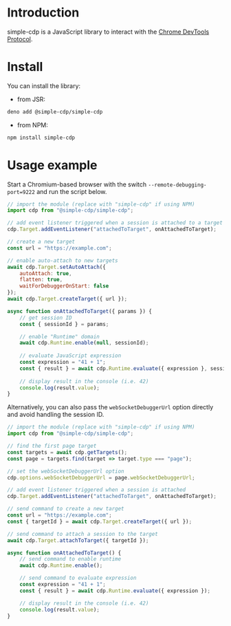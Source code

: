 # Introduction

simple-cdp is a JavaScript library to interact with the [Chrome DevTools Protocol](https://chromedevtools.github.io/devtools-protocol/).

# Install

You can install the library:

- from JSR:

```sh
deno add @simple-cdp/simple-cdp
```

- from NPM:

```sh
npm install simple-cdp
```

# Usage example

Start a Chromium-based browser with the switch `--remote-debugging-port=9222` and run the script below.

```js
// import the module (replace with "simple-cdp" if using NPM)
import cdp from "@simple-cdp/simple-cdp";

// add event listener triggered when a session is attached to a target
cdp.Target.addEventListener("attachedToTarget", onAttachedToTarget);

// create a new target
const url = "https://example.com";

// enable auto-attach to new targets
await cdp.Target.setAutoAttach({
    autoAttach: true,
    flatten: true,
    waitForDebuggerOnStart: false
});
await cdp.Target.createTarget({ url });

async function onAttachedToTarget({ params }) {
    // get session ID
    const { sessionId } = params;

    // enable "Runtime" domain
    await cdp.Runtime.enable(null, sessionId);
    
    // evaluate JavaScript expression
    const expression = "41 + 1";
    const { result } = await cdp.Runtime.evaluate({ expression }, sessionId);
    
    // display result in the console (i.e. 42)
    console.log(result.value);
}
```

Alternatively, you can also pass the `webSocketDebuggerUrl` option directly and avoid handling the session ID.
```js
// import the module (replace with "simple-cdp" if using NPM)
import cdp from "@simple-cdp/simple-cdp";

// find the first page target
const targets = await cdp.getTargets();
const page = targets.find(target => target.type === "page");

// set the webSocketDebuggerUrl option
cdp.options.webSocketDebuggerUrl = page.webSocketDebuggerUrl;

// add event listener triggered when a session is attached
cdp.Target.addEventListener("attachedToTarget", onAttachedToTarget);

// send command to create a new target
const url = "https://example.com";
const { targetId } = await cdp.Target.createTarget({ url });

// send command to attach a session to the target
await cdp.Target.attachToTarget({ targetId });

async function onAttachedToTarget() {
    // send command to enable runtime
    await cdp.Runtime.enable();

    // send command to evaluate expression
    const expression = "41 + 1";
    const { result } = await cdp.Runtime.evaluate({ expression });

    // display result in the console (i.e. 42)
    console.log(result.value);
}
```